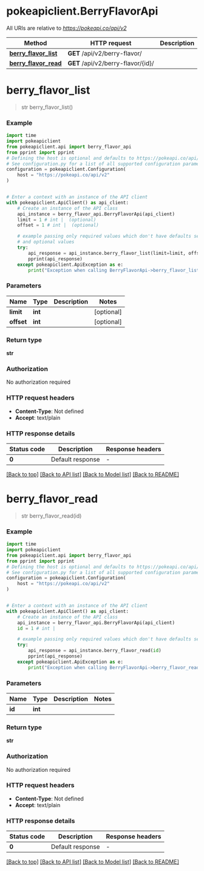 # pokeapiclient.BerryFlavorApi

All URIs are relative to *https://pokeapi.co/api/v2*

Method | HTTP request | Description
------------- | ------------- | -------------
[**berry_flavor_list**](BerryFlavorApi.md#berry_flavor_list) | **GET** /api/v2/berry-flavor/ | 
[**berry_flavor_read**](BerryFlavorApi.md#berry_flavor_read) | **GET** /api/v2/berry-flavor/{id}/ | 


# **berry_flavor_list**
> str berry_flavor_list()



### Example


```python
import time
import pokeapiclient
from pokeapiclient.api import berry_flavor_api
from pprint import pprint
# Defining the host is optional and defaults to https://pokeapi.co/api/v2
# See configuration.py for a list of all supported configuration parameters.
configuration = pokeapiclient.Configuration(
    host = "https://pokeapi.co/api/v2"
)


# Enter a context with an instance of the API client
with pokeapiclient.ApiClient() as api_client:
    # Create an instance of the API class
    api_instance = berry_flavor_api.BerryFlavorApi(api_client)
    limit = 1 # int |  (optional)
    offset = 1 # int |  (optional)

    # example passing only required values which don't have defaults set
    # and optional values
    try:
        api_response = api_instance.berry_flavor_list(limit=limit, offset=offset)
        pprint(api_response)
    except pokeapiclient.ApiException as e:
        print("Exception when calling BerryFlavorApi->berry_flavor_list: %s\n" % e)
```


### Parameters

Name | Type | Description  | Notes
------------- | ------------- | ------------- | -------------
 **limit** | **int**|  | [optional]
 **offset** | **int**|  | [optional]

### Return type

**str**

### Authorization

No authorization required

### HTTP request headers

 - **Content-Type**: Not defined
 - **Accept**: text/plain


### HTTP response details

| Status code | Description | Response headers |
|-------------|-------------|------------------|
**0** | Default response |  -  |

[[Back to top]](#) [[Back to API list]](../README.md#documentation-for-api-endpoints) [[Back to Model list]](../README.md#documentation-for-models) [[Back to README]](../README.md)

# **berry_flavor_read**
> str berry_flavor_read(id)



### Example


```python
import time
import pokeapiclient
from pokeapiclient.api import berry_flavor_api
from pprint import pprint
# Defining the host is optional and defaults to https://pokeapi.co/api/v2
# See configuration.py for a list of all supported configuration parameters.
configuration = pokeapiclient.Configuration(
    host = "https://pokeapi.co/api/v2"
)


# Enter a context with an instance of the API client
with pokeapiclient.ApiClient() as api_client:
    # Create an instance of the API class
    api_instance = berry_flavor_api.BerryFlavorApi(api_client)
    id = 1 # int | 

    # example passing only required values which don't have defaults set
    try:
        api_response = api_instance.berry_flavor_read(id)
        pprint(api_response)
    except pokeapiclient.ApiException as e:
        print("Exception when calling BerryFlavorApi->berry_flavor_read: %s\n" % e)
```


### Parameters

Name | Type | Description  | Notes
------------- | ------------- | ------------- | -------------
 **id** | **int**|  |

### Return type

**str**

### Authorization

No authorization required

### HTTP request headers

 - **Content-Type**: Not defined
 - **Accept**: text/plain


### HTTP response details

| Status code | Description | Response headers |
|-------------|-------------|------------------|
**0** | Default response |  -  |

[[Back to top]](#) [[Back to API list]](../README.md#documentation-for-api-endpoints) [[Back to Model list]](../README.md#documentation-for-models) [[Back to README]](../README.md)

